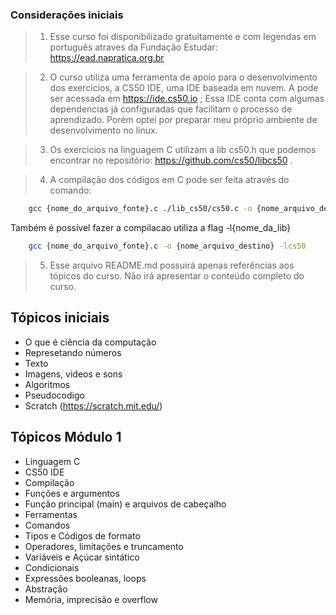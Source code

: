 
### Considerações iniciais

> 1. Esse curso foi disponibilizado gratuitamente e com legendas em português atraves da Fundação Estudar: https://ead.napratica.org.br

> 2. O curso utiliza uma ferramenta de apoio para o desenvolvimento dos exercicios, a CS50 IDE, uma IDE baseada em nuvem. A pode ser acessada em https://ide.cs50.io ; Essa IDE conta com algumas dependencias já configuradas que facilitam o processo de aprendizado. Porém optei por preparar meu próprio ambiente de desenvolvimento no linux.

> 3. Os exercicios na linguagem C utilizam a lib cs50.h que podemos encontrar no repositório: https://github.com/cs50/libcs50 . 

> 4. A compilação dos códigos em C pode ser feita através do comando: 
```bash 
    gcc {nome_do_arquivo_fonte}.c ./lib_cs50/cs50.c -o {nome_arquivo_destino}
```
  Também é possível fazer a compilacao utiliza a flag -l{nome_da_lib}
```bash 
    gcc {nome_do_arquivo_fonte}.c -o {nome_arquivo_destino} -lcs50
``` 
> 5. Esse arquivo README.md possuirá apenas referências aos tópicos do curso. Não irá apresentar o conteúdo completo do curso.


## Tópicos iniciais

- O que é ciência da computação
- Represetando números
- Texto
- Imagens, videos e sons
- Algoritmos
- Pseudocodigo
- Scratch (https://scratch.mit.edu/)

## Tópicos Módulo 1

- Linguagem C
- CS50 IDE
- Compilação
- Funções e argumentos
- Função principal (main) e arquivos de cabeçalho
- Ferramentas
- Comandos
- Tipos e Códigos de formato
- Operadores, limitações e truncamento
- Variáveis e Açúcar sintático
- Condicionais
- Expressões booleanas, loops
- Abstração
- Memória, imprecisão e overflow